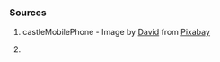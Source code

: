 ### Sources

1. castleMobilePhone - Image by <a href="https://pixabay.com/users/funkyfocus-3900817/?utm_source=link-attribution&amp;utm_medium=referral&amp;utm_campaign=image&amp;utm_content=1875813">David</a>
                       from <a href="https://pixabay.com//?utm_source=link-attribution&amp;utm_medium=referral&amp;utm_campaign=image&amp;utm_content=1875813">Pixabay</a>

2. 
